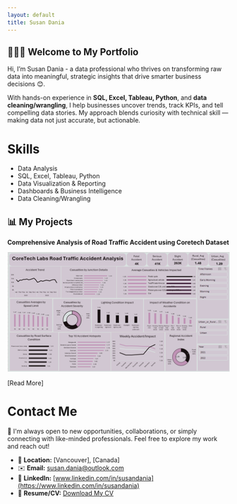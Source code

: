 ```yaml
---
layout: default
title: Susan Dania
---
```


## 👩🏽‍💻 Welcome to My Portfolio

Hi, I’m Susan Dania - a data professional who thrives on transforming raw data into meaningful, strategic insights that drive smarter business decisions 😊.

With hands-on experience in **SQL, Excel, Tableau, Python**, and **data cleaning/wrangling**, I help businesses uncover trends, track KPIs, and tell compelling data stories. My approach blends curiosity with technical skill — making data not just accurate, but actionable.


# Skills
- Data Analysis
- SQL, Excel, Tableau, Python
- Data Visualization & Reporting
- Dashboards & Business Intelligence
- Data Cleaning/Wrangling

## 📊 My Projects

**Comprehensive Analysis of Road Traffic Accident using Coretech Dataset**

![image](assets/img/CORETECH.png)



[Read More]



# Contact Me

🤝 I'm always open to new opportunities, collaborations, or simply connecting with like-minded professionals. Feel free to explore my work and reach out!

- 📍 **Location:** [Vancouver], [Canada]
- ✉️ **Email:** [susan.dania@outlook.com](susan.dania@outlook.com)
- 💼 **LinkedIn:** [www.linkedin.com/in/susandania](https://www.linkedin.com/in/susandania)
- 📄 **Resume/CV:** [Download My CV](./assets/docs/SusanDania_CV.pdf)



